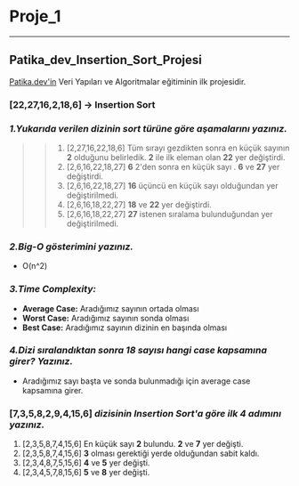 # Proje_1
---
## Patika_dev_Insertion_Sort_Projesi
[Patika.dev'in](https://www.patika.dev/) Veri Yapıları ve Algoritmalar eğitiminin ilk projesidir.
### [22,27,16,2,18,6] -> Insertion Sort

### *1.Yukarıda verilen dizinin sort türüne göre aşamalarını yazınız.*
>>1. [2,27,16,22,18,6] Tüm sırayı gezdikten sonra en küçük sayının **2** olduğunu belirledik. **2** ile ilk eleman olan  **22** yer değiştirdi.
>>2. [2,6,16,22,18,27] **6** 2'den sonra en küçük sayı . **6** ve **27** yer değiştirdi.
>>3. [2,6,16,22,18,27] **16** üçüncü en küçük sayı olduğundan yer değiştirilmedi.
>>4. [2,6,16,18,22,27] **18** ve **22** yer değiştirdi.
>>5. [2,6,16,18,22,27] **27** istenen sıralama bulunduğundan yer değiştirilmedi.

### *2.Big-O gösterimini yazınız.* 
- O(n^2)

### *3.Time Complexity:*
- **Average Case:** Aradığımız sayının ortada olması 
- **Worst Case:** Aradığımız sayının sonda olması
- **Best Case:** Aradığımız sayının dizinin en başında olması

### *4.Dizi sıralandıktan sonra 18 sayısı hangi case kapsamına girer? Yazınız.*
- Aradığımız sayı başta ve sonda bulunmadığı için average case kapsamına girer.

### [7,3,5,8,2,9,4,15,6] *dizisinin Insertion Sort'a göre ilk 4 adımını yazınız.*
1. [2,3,5,8,7,4,15,6] En küçük sayı **2** bulundu. **2** ve **7** yer değişti.
2. [2,3,5,8,7,4,15,6] **3** olması gerektiği yerde olduğundan sabit kaldı.
3. [2,3,4,8,7,5,15,6] **4** ve **5** yer değişti.
4. [2,3,4,5,7,8,15,6] **5** ve **8** yer değişti.
